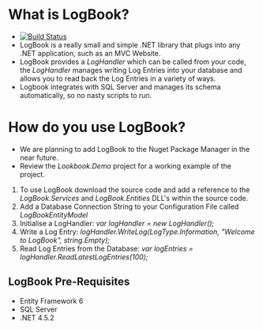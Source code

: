 # What is LogBook?
- [![Build Status](https://travis-ci.org/tommcclean/LogBook.svg?branch=master)](https://travis-ci.org/tommcclean/LogBook)
- LogBook is a really small and simple .NET library that plugs into any .NET application, such as an MVC Website. 
- LogBook provides a *LogHandler* which can be called from your code, the *LogHandler* manages writing Log Entries into your database and allows you to read back the Log Entries in a variety of ways.
- Logbook integrates with SQL Server and manages its schema automatically, so no nasty scripts to run.

# How do you use LogBook?
- We are planning to add LogBook to the Nuget Package Manager in the near future.
- Review the *Lookbook.Demo* project for a working example of the project.

1. To use LogBook download the source code and add a reference to the *LogBook.Services* and *LogBook.Entities* DLL's within the source code.
2. Add a Database Connection String to your Configuration File called *LogBookEntityModel* 
3. Initialise a LogHandler: *var logHandler = new LogHandler();*
4. Write a Log Entry: *logHandler.WriteLog(LogType.Information, "Welcome to LogBook", string.Empty);*
5. Read Log Entries from the Database: *var logEntries = logHandler.ReadLatestLogEntries(100);*

## LogBook Pre-Requisites
- Entity Framework 6
- SQL Server
- .NET 4.5.2
